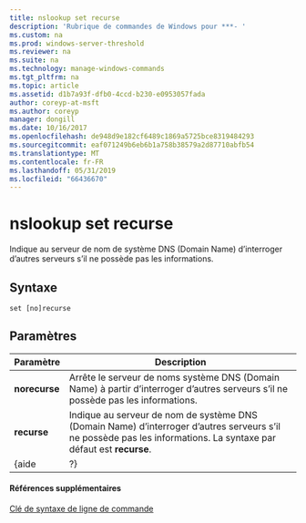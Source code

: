 ```yaml
---
title: nslookup set recurse
description: 'Rubrique de commandes de Windows pour ***- '
ms.custom: na
ms.prod: windows-server-threshold
ms.reviewer: na
ms.suite: na
ms.technology: manage-windows-commands
ms.tgt_pltfrm: na
ms.topic: article
ms.assetid: d1b7a93f-dfb0-4ccd-b230-e0953057fada
author: coreyp-at-msft
ms.author: coreyp
manager: dongill
ms.date: 10/16/2017
ms.openlocfilehash: de948d9e182cf6489c1869a5725bce8319484293
ms.sourcegitcommit: eaf071249b6eb6b1a758b38579a2d87710abfb54
ms.translationtype: MT
ms.contentlocale: fr-FR
ms.lasthandoff: 05/31/2019
ms.locfileid: "66436670"
---
```

# <a name="nslookup-set-recurse"></a>nslookup set recurse



Indique au serveur de nom de système DNS (Domain Name) d’interroger d’autres serveurs s’il ne possède pas les informations.

## <a name="syntax"></a>Syntaxe

```
set [no]recurse
```

## <a name="parameters"></a>Paramètres

|   Paramètre   |                                                                  Description                                                                  |
|---------------|-----------------------------------------------------------------------------------------------------------------------------------------------|
| **norecurse** |                Arrête le serveur de noms système DNS (Domain Name) à partir d’interroger d’autres serveurs s’il ne possède pas les informations.                |
|  **recurse**  | Indique au serveur de nom de système DNS (Domain Name) d’interroger d’autres serveurs s’il ne possède pas les informations. La syntaxe par défaut est **recurse**. |
|     {aide     |                                                                      ?}                                                                       |

#### <a name="additional-references"></a>Références supplémentaires

[Clé de syntaxe de ligne de commande](command-line-syntax-key.md)